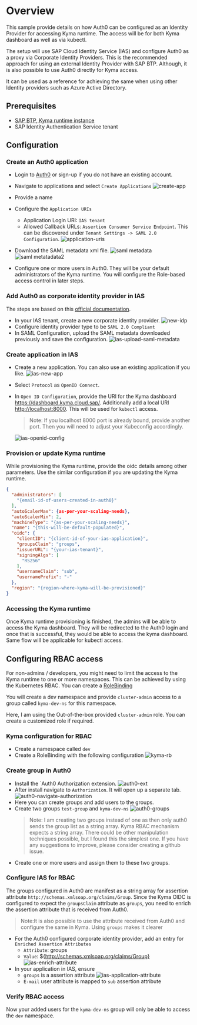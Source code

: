 # Overview

This sample provide details on how Auth0 can be configured as an Identity Provider for accessing Kyma runtime. The access will be for both Kyma dashboard as well as via kubectl.

The setup will use SAP Cloud Identity Service (IAS) and configure Auth0 as a proxy via Corporate Identity Providers. This is the recommended approach for using an external Identity Provider with SAP BTP. Although, it is also possible to use Auth0 directly for Kyma access.

It can be used as a reference for achieving the same when using other Identity providers such as Azure Active Directory.

## Prerequisites

- [SAP BTP, Kyma runtime instance](../prerequisites/#kyma)
- SAP Identity Authentication Service tenant

## Configuration

### Create an Auth0 application

- Login to [Auth0]( https://auth0.com/ ) or sign-up if you do not have an existing account.
- Navigate to applications and select `Create Applications`
  ![create-app](assets/auth0-create-app.png)

- Provide a name
- Configure the `Application URIs`
  - Application Login URI: `IAS tenant`
  - Allowed Callback URLs: `Assertion Consumer Service Endpoint`. This can be discovered under `Tenant Settings -> SAML 2.0 Configuration`.
  ![application-uris](assets/auth0-application-uris.png)
- Download the SAML metadata xml file.
  ![saml metadata](assets/auth0-download-saml-metadata.png)
  ![saml metatadata2](assets/auth0-download-saml-metadata-2.png)
- Configure one or more users in Auth0. They will be your default administrators of the Kyma runtime. You will configure the Role-based access control in later steps.

### Add Auth0 as corporate identity provider in IAS

The steps are based on this [official documentation](https://help.sap.com/docs/IDENTITY_AUTHENTICATION/6d6d63354d1242d185ab4830fc04feb1/19f3eca47db643b6aad448b5dc1075ad.html).

- In your IAS tenant, create a new corporate identity provider.
  ![new-idp](assets/ias-new-idp.png)
- Configure identity provider type to be `SAML 2.0 Compliant`
- In SAML Configuration, upload the SAML metadata downloaded previously and save the configuration.
  ![ias-upload-saml-metadata](assets/ias-upload-saml-metadata.png)

### Create application in IAS

- Create a new application. You can also use an existing application if you like.
  ![ias-new-app](assets/ias-new-app.png)
- Select `Protocol` as `OpenID Connect`.
- In `Open ID Configuration`, provide the URI for the Kyma dashboard <https://dashboard.kyma.cloud.sap/>. Additionally add a local URI <http://localhost:8000>. This will be used for `kubectl` access.

  >Note: If you localhost 8000 port is already bound, provide another port. Then you will need to adjust your Kubeconfig accordingly.

  ![ias-openid-config](assets/ias-openid-config.png)

### Provision or update Kyma runtime

While provisioning the Kyma runtime, provide the oidc details among other parameters. Use the similar configuration if you are updating the Kyma runtime.

```json
{
  "administrators": [
    "{email-id-of-users-created-in-auth0}"
  ],
  "autoScalerMax": {as-per-your-scaling-needs},
  "autoScalerMin": 2,
  "machineType": "{as-per-your-scaling-needs}",
  "name": "{this-will-be-default-populated}",
  "oidc": {
    "clientID": "{client-id-of-your-ias-application}",
    "groupsClaim": "groups",
    "issuerURL": "{your-ias-tenant}",
    "signingAlgs": [
      "RS256"
    ],
    "usernameClaim": "sub",
    "usernamePrefix": "-"
  },
  "region": "{region-where-kyma-will-be-provisioned}"
} 
```

### Accessing the Kyma runtime

Once Kyma runtime provisioning is finished, the admins will be able to access the Kyma dashboard. They will be redirected to the Auth0 login and once that is successful, they would be able to access the kyma dashboard. Same flow will be applicable for kubectl access.

## Configuring RBAC access

For non-admins / developers, you might need to limit the access to the Kyma runtime to one or more namespaces. This can be achieved by using the Kubernetes RBAC. You can create a [RoleBinding](https://kubernetes.io/docs/reference/access-authn-authz/rbac/#rolebinding-example)

You will create a dev namespace and provide `cluster-admin` access to a group called `kyma-dev-ns` for this namespace.

Here, I am using the Out-of-the-box provided `cluster-admin` role. You can create a customized role if required.

### Kyma configuration for RBAC

- Create a namespace called `dev`
- Create a RoleBinding with the following configuration
  ![kyma-rb](assets/kyma-rb.png)

### Create group in Auth0

- Install the `Auth0 Authorization extension.
  ![auth0-ext](assets/auth0-ext.png)
- After install navigate to `Authorization`. It will open up a separate tab.
  ![auth0-navigate-authorization](assets/auth0-navigate-authorization.png)
- Here you can create groups and add users to the groups.
- Create two groups `test-group` and `kyma-dev-ns`
  ![auth0-groups](assets/auth0-groups.png)
  >Note: I am creating two groups instead of one as then only auth0 sends the group list as a string array. Kyma RBAC mechanism expects a string array. There could be other manipulation techniques possible, but I found this the simplest one. If you have any suggestions to improve, please consider creating a github issue.
- Create one or more users and assign them to these two groups.

### Configure IAS for RBAC

The groups configured in Auth0 are manifest as a string array for assertion attribute `http://schemas.xmlsoap.org/claims/Group`. Since the Kyma OIDC is configured to expect the `groupsClaim` attribute as `groups`, you need to enrich the assertion attribute that is received from Auth0.

>Note:It is also possible to use the attribute received from Auth0 and configure the same in Kyma. Using `groups` makes it clearer

- For the Auth0 configured corporate identity provider, add an entry for `Enriched Assertion Attributes`
  - `Attribute`: groups
  - `Value`: ${http://schemas.xmlsoap.org/claims/Group}
  ![ias-enrich-attribute](assets/ias-enrich-attribute.png)
- In your application in IAS, ensure
  - `groups` is a assertion attribute
    ![ias-application-attribute](assets/ias-application-attribute.png)
  - `E-mail` user attribute is mapped to `sub` assertion attribute

### Verify RBAC access

Now your added users for the `kyma-dev-ns` group will only be able to access the `dev` namespace.
